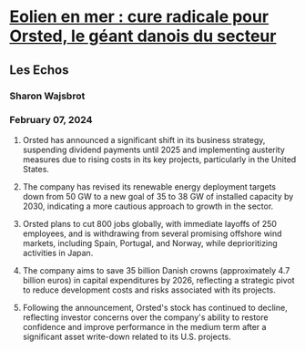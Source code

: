 # [Eolien en mer : cure radicale pour Orsted, le géant danois du secteur](https://advance.lexis.com/api/document?collection=news&id=urn:contentItem:6B8S-5J91-F066-M04W-00000-00&context=1519360)
## Les Echos
### Sharon Wajsbrot
### February 07, 2024

1. Orsted has announced a significant shift in its business strategy, suspending dividend payments until 2025 and implementing austerity measures due to rising costs in its key projects, particularly in the United States.

2. The company has revised its renewable energy deployment targets down from 50 GW to a new goal of 35 to 38 GW of installed capacity by 2030, indicating a more cautious approach to growth in the sector.

3. Orsted plans to cut 800 jobs globally, with immediate layoffs of 250 employees, and is withdrawing from several promising offshore wind markets, including Spain, Portugal, and Norway, while deprioritizing activities in Japan.

4. The company aims to save 35 billion Danish crowns (approximately 4.7 billion euros) in capital expenditures by 2026, reflecting a strategic pivot to reduce development costs and risks associated with its projects.

5. Following the announcement, Orsted's stock has continued to decline, reflecting investor concerns over the company's ability to restore confidence and improve performance in the medium term after a significant asset write-down related to its U.S. projects.